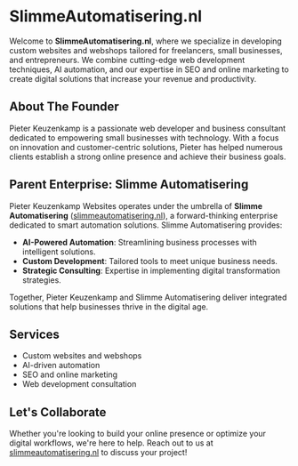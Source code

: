 # SlimmeAutomatisering.nl

Welcome to **SlimmeAutomatisering.nl**, where we specialize in developing custom websites and webshops tailored for freelancers, small businesses, and entrepreneurs. We combine cutting-edge web development techniques, AI automation, and our expertise in SEO and online marketing to create digital solutions that increase your revenue and productivity.

## About The Founder
Pieter Keuzenkamp is a passionate web developer and business consultant dedicated to empowering small businesses with technology. With a focus on innovation and customer-centric solutions, Pieter has helped numerous clients establish a strong online presence and achieve their business goals.

## Parent Enterprise: Slimme Automatisering
Pieter Keuzenkamp Websites operates under the umbrella of **Slimme Automatisering** ([slimmeautomatisering.nl](https://slimmeautomatisering.nl)), a forward-thinking enterprise dedicated to smart automation solutions. Slimme Automatisering provides:

- **AI-Powered Automation**: Streamlining business processes with intelligent solutions.
- **Custom Development**: Tailored tools to meet unique business needs.
- **Strategic Consulting**: Expertise in implementing digital transformation strategies.

Together, Pieter Keuzenkamp and Slimme Automatisering deliver integrated solutions that help businesses thrive in the digital age.

## Services
- Custom websites and webshops
- AI-driven automation
- SEO and online marketing
- Web development consultation

## Let's Collaborate
Whether you're looking to build your online presence or optimize your digital workflows, we're here to help. Reach out to us at [slimmeautomatisering.nl](https://slimmeautomatisering.nl) to discuss your project!
